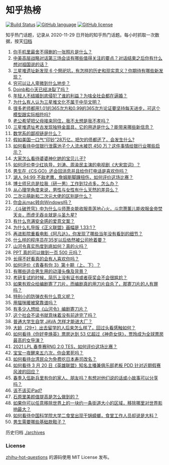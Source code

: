 # 知乎热榜
[![Build Status](https://github.com/ToWeLong/zhihu-hot-questions/workflows/CI/badge.svg)](https://github.com/ToWeLong/zhihu-hot-questions/actions)
[![GitHub language](https://img.shields.io/badge/language-golang-orange.svg)](https://golang.org/)
[![GitHub license](https://img.shields.io/github/license/ToWeLong/zhihu-hot-questions)](https://github.com/ToWeLong/zhihu-hot-questions/blob/main/LICENSE)

知乎热门话题，记录从 2020-11-29 日开始的知乎热门话题。每小时抓取一次数据，按天[归档](./archives)

<!-- BEGIN -->

1. [你手机里最舍不得删的一张照片是什么？](https://www.zhihu.com/question/60334228)
1. [中美高层战略对话第三场会谈有哪些值得关注的要点？对话结束之后你有什么想对祖国说的话？](https://www.zhihu.com/question/450288982)
1. [三星堆遗址新发现 6 个祭祀坑，有怎样的历史和现实意义？你期待有哪些新发现？](https://www.zhihu.com/question/450138202)
1. [穷可以让人卑微到什么地步？](https://www.zhihu.com/question/316979063)
1. [Doinb和小天已经决裂了吗？](https://www.zhihu.com/question/450368597)
1. [年轻人不结婚到底侵犯了谁的利益？为啥全社会都在逼婚？](https://www.zhihu.com/question/444675805)
1. [为什么有人认为三星堆文化不属于中华文明？](https://www.zhihu.com/question/427577911)
1. [很多老师都用1.01的365次方和0.99的365次方论证要坚持每天进步，可这个模型跟实际相符吗?](https://www.zhihu.com/question/389057139)
1. [老公希望把父母接来同住，我不太想是我不孝吗？](https://www.zhihu.com/question/450268432)
1. [三星堆遗址考古发现独特金面具，它的用途是什么？能带来哪些新信息？](https://www.zhihu.com/question/450302710)
1. [数学系的鄙视链是什么？](https://www.zhihu.com/question/353756542)
1. [假如美国一口气“印钞”28万亿，把欠的债都还了，会发生什么?](https://www.zhihu.com/question/449822455)
1. [如何看待中信银行泄露池子个人流水被罚 450 万？这件事情给银行业哪些启示？](https://www.zhihu.com/question/450220227)
1. [大家怎么看待婆婆神化她的宝贝儿子?](https://www.zhihu.com/question/420471144)
1. [如何评价李少红执导，刘涛、周渝民主演的电视剧《大宋宫词》？](https://www.zhihu.com/question/269988403)
1. [男生在《CS:GO》还会回消息并且给你打电话是喜欢你吗？](https://www.zhihu.com/question/387853161)
1. [湖人 94:99 不敌老鹰，詹姆斯脚踝扭伤，如何评价这场比赛？](https://www.zhihu.com/question/450437377)
1. [博士师兄总是拉我（研一男）工作到12点多，怎么办？](https://www.zhihu.com/question/449560211)
1. [从心理学角度来说，男性与女性有什么天然的差异么？](https://www.zhihu.com/question/446106847)
1. [二次元萌新和二次元大佬的区别是什么？](https://www.zhihu.com/question/445208265)
1. [你会从mac转向Windows吗？](https://www.zhihu.com/question/395451767)
1. [《斗破苍穹》中为什么斗师萧炎能收服青莲地心火，斗宗萧薰儿能收服金帝焚天炎，而虚无吞炎就是斗圣九星?](https://www.zhihu.com/question/381287440)
1. [有什么充满安全感的爱意文案？](https://www.zhihu.com/question/449168406)
1. [为什么扎导版《正义联盟》画幅是 1.33:1？](https://www.zhihu.com/question/449745654)
1. [再进影院重看电影《阿凡达》，你发现了哪些当年没有看到的细节？](https://www.zhihu.com/question/448750242)
1. [什么样的程序员在35岁以后依然被公司抢着要？](https://www.zhihu.com/question/437925439)
1. [山河令真实热度到底如何？真的火吗？](https://www.zhihu.com/question/448052896)
1. [PPT 真的可以做到一页 500 元吗？](https://www.zhihu.com/question/309726916)
1. [长得不好看真的会有人喜欢你吗？](https://www.zhihu.com/question/449098700)
1. [如何评价《青春有你 3》第十期（上、下）？](https://www.zhihu.com/question/450376107)
1. [有哪些适合男生用的动漫头像及背景？](https://www.zhihu.com/question/413060533)
1. [考研复试的时候，简历上没有证书或者获奖会不会很尴尬？](https://www.zhihu.com/question/322602767)
1. [如果有观众给编剧寄了刀片，而编剧真的用刀片自杀了，那寄刀片的人有罪吗？](https://www.zhihu.com/question/449423501)
1. [特别小的防弹衣有什么意义呢？](https://www.zhihu.com/question/446158103)
1. [用猫咪暖被窝靠谱吗？](https://www.zhihu.com/question/449660110)
1. [有多少人想给《山河令》编剧寄刀片？](https://www.zhihu.com/question/450293832)
1. [这个社会不读书就意味着没有前途完了吗？](https://www.zhihu.com/question/448616375)
1. [普通大学生自学 JAVA 怎样才能进大厂？](https://www.zhihu.com/question/387717615)
1. [大龄（29+）出去留学的人后来怎么样了，回过头看感触如何？](https://www.zhihu.com/question/274185995)
1. [如何看待《你好李焕英》票房达到 53 亿超过《神奇女侠》，贾玲成为全球票房最高的女导演？](https://www.zhihu.com/question/450310955)
1. [2021 LPL 春季赛RNG 2:0 TES，如何评价这场比赛？](https://www.zhihu.com/question/450362290)
1. [宝宝一夜醒来五六次，你会累死吗？](https://www.zhihu.com/question/354870139)
1. [如何看待台湾民众为免费吃日本寿司改名？](https://www.zhihu.com/question/450021345)
1. [如何看待 3 月 20 日《英雄联盟》知名主播兼俱乐部老板 PDD 针对近期假赛风波的回应？](https://www.zhihu.com/question/450300736)
1. [春季入伍新兵里有你的家人、朋友吗？有想对他们说的话或小故事可以分享吗？](https://www.zhihu.com/question/449781013)
1. [该不该买iPad?](https://www.zhihu.com/question/425200504)
1. [石原里美颜值提高是怎么做到的？](https://www.zhihu.com/question/49485727)
1. [如果你可以任意移除世界上的一块约一条街道大小的区域，移除哪里对世界影响最大？](https://www.zhihu.com/question/442291526)
1. [如何看待中国科学院大学二食堂出现干锅蟑螂，食堂工作人员却说是大料？](https://www.zhihu.com/question/450208993)
1. [男生需要哪些基础款鞋子？](https://www.zhihu.com/question/26820612)

<!-- END -->

历史归档 [./archives](./archives)


### License
[zhihu-hot-questions](https://github.com/towelong/zhihu-hot-questions) 的源码使用 MIT License 发布。